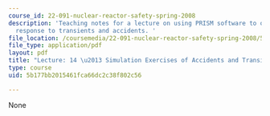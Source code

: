 ```yaml
---
course_id: 22-091-nuclear-reactor-safety-spring-2008
description: 'Teaching notes for a lecture on using PRISM software to observe plant
  response to transients and accidents. '
file_location: /coursemedia/22-091-nuclear-reactor-safety-spring-2008/5b177bb2015461fca66dc2c38f802c56_MIT22_091S08_lec14note.pdf
file_type: application/pdf
layout: pdf
title: "Lecture: 14 \u2013 Simulation Exercises of Accidents and Transients"
type: course
uid: 5b177bb2015461fca66dc2c38f802c56

---
```

None